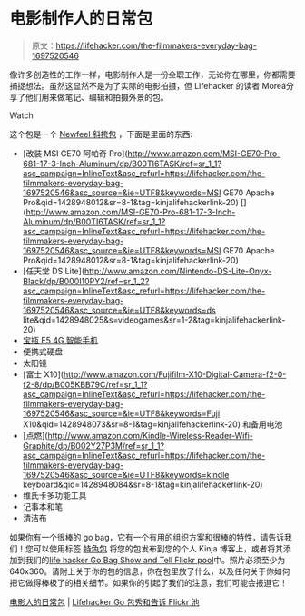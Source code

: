 # 电影制作人的日常包

> 原文：<https://lifehacker.com/the-filmmakers-everyday-bag-1697520546>

像许多创造性的工作一样，电影制作人是一份全职工作，无论你在哪里，你都需要捕捉想法。虽然这显然不是为了实际的电影拍摄，但 Lifehacker 的读者 Moreá分享了他们用来做笔记、编辑和拍摄外景的包。

Watch

这个包是一个 [Newfeel 斜挎包](http://www.newfeel.com/en/products/backenger-bag) ，下面是里面的东西:

*   [改装 MSI GE70 阿帕奇 Pro](http://www.amazon.com/MSI-GE70-Pro-681-17-3-Inch-Aluminum/dp/B00TI6TASK/ref=sr_1_1?asc_campaign=InlineText&asc_refurl=https://lifehacker.com/the-filmmakers-everyday-bag-1697520546&asc_source=&ie=UTF8&keywords=MSI GE70 Apache Pro&qid=1428948012&sr=8-1&tag=kinjalifehackerlink-20)
    [](http://www.amazon.com/MSI-GE70-Pro-681-17-3-Inch-Aluminum/dp/B00TI6TASK/ref=sr_1_1?asc_campaign=InlineText&asc_refurl=https://lifehacker.com/the-filmmakers-everyday-bag-1697520546&asc_source=&ie=UTF8&keywords=MSI GE70 Apache Pro&qid=1428948012&sr=8-1&tag=kinjalifehackerlink-20)
*   [任天堂 DS Lite](http://www.amazon.com/Nintendo-DS-Lite-Onyx-Black/dp/B000I10PY2/ref=sr_1_2?asc_campaign=InlineText&asc_refurl=https://lifehacker.com/the-filmmakers-everyday-bag-1697520546&asc_source=&ie=UTF8&keywords=ds lite&qid=1428948025&s=videogames&sr=1-2&tag=kinjalifehackerlink-20)
*   [宝瓶 E5 4G 智能手机](http://www.bq.com/gb/products/aquaris-e5-4g.html)
*   便携式硬盘
*   太阳镜
*   [富士 X10](http://www.amazon.com/Fujifilm-X10-Digital-Camera-f2-0-f2-8/dp/B005KBB79C/ref=sr_1_1?asc_campaign=InlineText&asc_refurl=https://lifehacker.com/the-filmmakers-everyday-bag-1697520546&asc_source=&ie=UTF8&keywords=Fuji X10&qid=1428948073&sr=8-1&tag=kinjalifehackerlink-20) 和备用电池
*   [点燃](http://www.amazon.com/Kindle-Wireless-Reader-Wifi-Graphite/dp/B002Y27P3M/ref=sr_1_1?asc_campaign=InlineText&asc_refurl=https://lifehacker.com/the-filmmakers-everyday-bag-1697520546&asc_source=&ie=UTF8&keywords=kindle keyboard&qid=1428948084&sr=8-1&tag=kinjalifehackerlink-20)
*   维氏卡多功能工具
*   记事本和笔
*   清洁布

如果你有一个很棒的 go bag，它有一个有用的组织方案和很棒的特性，请告诉我们！您可以使用标签 [特色包](http://kinja.com/tag/featured-bag) 将您的包发布到您的个人 Kinja 博客上，或者将其添加到我们的[life hacker Go Bag Show and Tell Flickr pool](http://www.flickr.com/groups/2301352@N21)中。照片必须至少为 640x360。请附上关于你的包的信息，你在包里放了什么，以及任何关于你如何把它做得棒极了的相关细节。如果你的引起了我们的注意，我们可能会报道它！

[电影人的日常包](https://www.flickr.com/photos/sombrasdeseptiembre/17029198485/in/pool-2301352@N21) | [Lifehacker Go 包秀和告诉 Flickr 池](http://www.flickr.com/groups/2301352@N21)
